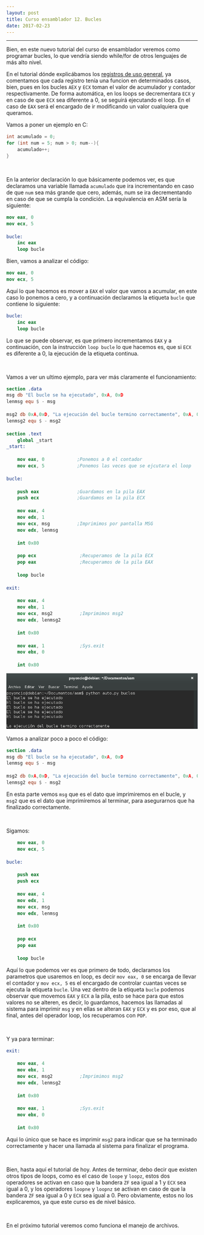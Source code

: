 ```yaml
---
layout: post
title: Curso ensamblador 12. Bucles 
date: 2017-02-23
---
```

--------------------
Bien, en este nuevo tutorial del curso de ensamblador veremos como programar bucles, lo que vendría siendo while/for de otros lenguajes de más alto nivel.

En el tutorial dónde explicábamos los [registros de uso general](http://poyoncio.com/2017/01/01/Curso-ensamblador-03-Registros-de-uso-general-y-mov/), ya comentamos que cada registro tenía una funcion en determinados casos, bien, pues en los bucles ```AEX``` y ```ECX``` toman el valor de acumulador y contador respectivamente. De forma automática, en los loops se decrementara ```ECX``` y en caso de que ```ECX``` sea diferente a 0, se seguirá ejecutando el loop. En el caso de ```EAX``` será el encargado de ir modificando un valor cualquiera que queramos.

Vamos a poner un ejemplo en C:

```c
int acumulado = 0;  
for (int num = 5; num > 0; num--){
    acumulado++;
}
```

<br>

En la anterior declaración lo que básicamente podemos ver, es que declaramos una variable llamada ```acumulado``` que ira incrementando en caso de que ```num``` sea más grande que cero, además, num se ira decrementando en caso de que se cumpla la condición. La equivalencia en ASM sería la siguiente:

```nasm
mov eax, 0
mov ecx, 5

bucle:
    inc eax
    loop bucle
```

Bien, vamos a analizar el código:


```nasm
mov eax, 0
mov ecx, 5
```

Aquí lo que hacemos es mover a ```EAX``` el valor que vamos a acumular, en este caso lo ponemos a cero, y a continuación declaramos la etiqueta ```bucle``` que contiene lo siguiente:

```nasm
bucle:
    inc eax
    loop bucle
```

Lo que se puede observar, es que primero incrementamos ```EAX``` y a continuación, con la instrucción ```loop bucle``` lo que hacemos es, que si ```ECX``` es diferente a 0, la ejecución de la etiqueta continua.

<br>

Vamos a ver un ultimo ejemplo, para ver más claramente el funcionamiento:

```nasm
section .data
msg db "El bucle se ha ejecutado", 0xA, 0xD
lenmsg equ $ - msg

msg2 db 0xA,0xD, "La ejecución del bucle termino correctamente", 0xA, 0xD
lenmsg2 equ $ - msg2

section .text
    global _start
_start:

    mov eax, 0            ;Ponemos a 0 el contador
    mov ecx, 5            ;Ponemos las veces que se ejcutara el loop

bucle:

    push eax              ;Guardamos en la pila EAX
    push ecx              ;Guardamos en la pila ECX

    mov eax, 4
    mov edx, 1
    mov ecx, msg          ;Imprimimos por pantalla MSG
    mov edx, lenmsg

    int 0x80

    pop ecx                ;Recuperamos de la pila ECX
    pop eax                ;Recuperamos de la pila EAX

    loop bucle

exit:

    mov eax, 4
    mov ebx, 1
    mov ecx, msg2          ;Imprimimos msg2
    mov edx, lenmsg2

    int 0x80

    mov eax, 1             ;Sys.exit
    mov ebx, 0

    int 0x80
```

<img src="/images/captura-bucle-5-sehaejecutado-15-42.png" />

<br>

Vamos a analizar poco a poco el código:

```nasm
section .data
msg db "El bucle se ha ejecutado", 0xA, 0xD
lenmsg equ $ - msg

msg2 db 0xA,0xD, "La ejecución del bucle termino correctamente", 0xA, 0xD
lenmsg2 equ $ - msg2
```

En esta parte vemos ```msg``` que es el dato que imprimiremos en el bucle, y ```msg2``` que es el dato que imprimiremos al terminar, para asegurarnos que ha finalizado correctamente.

<br>

Sigamos:

```nasm
    mov eax, 0
    mov ecx, 5

bucle:

    push eax
    push ecx

    mov eax, 4
    mov edx, 1
    mov ecx, msg
    mov edx, lenmsg

    int 0x80

    pop ecx
    pop eax

    loop bucle
```

Aquí lo que podemos ver es que primero de todo, declaramos los parametros que usaremos en loop, es decir ```mov eax, 0``` se encarga de llevar el contador y ```mov ecx, 5``` es el encargado de controlar cuantas veces se ejecuta la etiqueta ```bucle```. Una vez dentro de la etiqueta ```bucle``` podemos observar que movemos ```EAX``` y ```ECX``` a la pila, esto se hace para que estos valores no se alteren, es decir, lo guardamos, hacemos las llamadas al sistema para imprimir ```msg``` y en ellas se alteran ```EAX``` y ```ECX``` y es por eso, que al final, antes del operador loop, los recuperamos con ```POP```.

<br>

Y ya para terminar:

```nasm
exit:

    mov eax, 4
    mov ebx, 1
    mov ecx, msg2          ;Imprimimos msg2
    mov edx, lenmsg2

    int 0x80

    mov eax, 1             ;Sys.exit
    mov ebx, 0

    int 0x80
```

Aqui lo único que se hace es imprimir ```msg2``` para indicar que se ha terminado correctamente y hacer una llamada al sistema para finalizar el programa.

<br>

Bien, hasta aquí el tutorial de hoy. Antes de terminar, debo decir que existen otros tipos de loops, como es el caso de ```loope``` y ```loopz```, estos dos operadores se activan en caso que la bandera ```ZF``` sea igual a 1 y ```ECX``` sea igual a 0, y los operadores ```loopne``` y ```loopnz``` se activan en caso de que la bandera ```ZF``` sea igual a 0 y ```ECX``` sea igual a 0. Pero obviamente, estos no los explicaremos, ya que este curso es de nivel básico.

<br>

En el próximo tutorial veremos como funciona el manejo de archivos.
